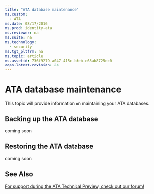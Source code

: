 ```yaml
---
title: "ATA database maintenance"
ms.custom: 
  - ATA
ms.date: 08/17/2016
ms.prod: identity-ata
ms.reviewer: na
ms.suite: na
ms.technology: 
  - security
ms.tgt_pltfrm: na
ms.topic: article
ms.assetid: 736f9279-a047-415c-b3eb-c63ab8725ec0
caps.latest.revision: 24
---
```

# ATA database maintenance
This topic will provide information on maintaining your ATA databases.

## Backing up the ATA database
coming soon

## Restoring the ATA database
coming soon

## See Also
[For support during the ATA Technical Preview, check out our forum!](https://social.technet.microsoft.com/Forums/security/en-US/home?forum=mata)

